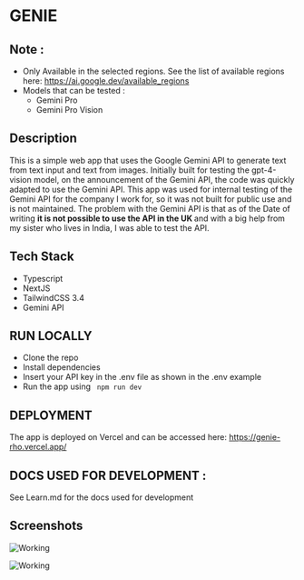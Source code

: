 
# GENIE 


## Note :

- Only Available in the selected regions. See the list of available regions here: https://ai.google.dev/available_regions
- Models that can be tested :
   - Gemini Pro
   - Gemini Pro Vision

## Description

This is a simple web app that uses the Google Gemini API to generate text from text input and text from images. Initially built for testing the gpt-4-vision model,  on the announcement of the Gemini API, the code was quickly adapted to use the Gemini API.  This app was used for internal testing of the Gemini API for the company I work for, so it was not built for public use and is not maintained. The problem with the Gemini API is that as of the Date of writing <strong> it is not possible to use the API in the UK </strong> and with a big help from my sister who lives in India, I was able to test the API.


## Tech Stack

- Typescript
- NextJS
- TailwindCSS 3.4 
- Gemini API


## RUN LOCALLY

<ul>
<li>Clone the repo</li>
<li>Install dependencies</li>
<li> Insert your API key in the .env file as shown in the .env example</li>
<li>Run the app using <code> npm run dev</code></li>
</ul>


## DEPLOYMENT

The app is deployed on Vercel and can be accessed here: https://genie-rho.vercel.app/


## DOCS USED FOR DEVELOPMENT : 

See Learn.md for the docs used for development



## Screenshots

![Working ](<SCREENSHOTS/Screenshot 2023-12-25 at 8.11.37 PM.png>)

![Working](<SCREENSHOTS/Screenshot 2023-12-25 at 9.31.21 PM.png>) 



